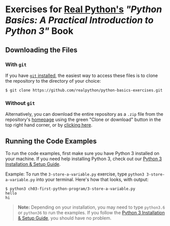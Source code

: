 # Exercises for [Real Python's](https://realpython.com) *"Python Basics: A Practical Introduction to Python 3"* Book

## Downloading the Files

### With `git`

If you have [`git` installed](https://realpython.com/python-git-github-intro/), the easiest way to access these files is to clone the repository to the directory of your choice:

```console
$ git clone https://github.com/realpython/python-basics-exercises.git
```

### Without `git`

Alternatively, you can download the entire repository as a `.zip` file from the repository's [homepage](https://github.com/realpython/python-basics-exercises) using the green "Clone or download" button in the top right hand corner, or by [clicking here](https://github.com/realpython/python-basics-exercises/archive/master.zip).

## Running the Code Examples

To run the code examples, first make sure you have Python 3 installed on your machine. If you need help installing Python 3, check out our [Python 3 Installation & Setup Guide](https://realpython.com/installing-python/).

Example: To run the `3-store-a-variable.py` exercise, type `python3 3-store-a-variable.py` into your terminal. Here's how that looks, with output:

```console
$ python3 ch03-first-python-program/3-store-a-variable.py
hello
hi
```

> **Note:** Depending on your installation, you may need to type `python3.6` or `python36` to run the examples. If you follow the [Python 3 Installation & Setup Guide](https://realpython.com/installing-python/), you should have no problem.
